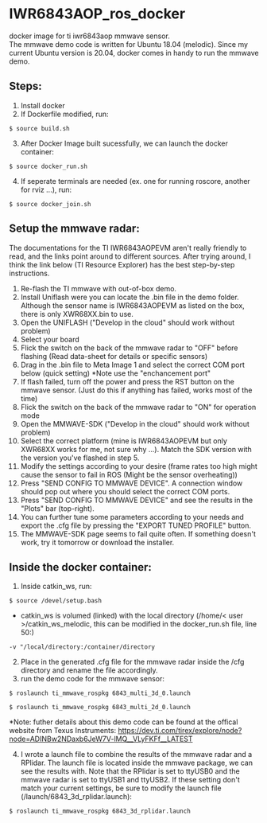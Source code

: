 # IWR6843AOP_ros_docker
docker image for ti iwr6843aop mmwave sensor.  
The mmwave demo code is written for Ubuntu 18.04 (melodic). Since my current Ubuntu version is 20.04, docker comes in handy to run the mmwave demo.

## Steps:
1. Install docker 
2. If Dockerfile modified, run:
```
$ source build.sh
```
3. After Docker Image built sucessfully, we can launch the docker container:
```
$ source docker_run.sh
```
4. If seperate terminals are needed (ex. one for running roscore, another for rviz ...), run:
```
$ source docker_join.sh
```

## Setup the mmwave radar:
The documentations for the TI IWR6843AOPEVM aren't really friendly to read, and the links point around to different sources. After trying around, I think the link below (TI Resource Explorer) has the best step-by-step instructions.
1. Re-flash the TI mmwave with out-of-box demo.
2. Install Uniflash were you can locate the .bin file in the demo folder. Although the sensor name is IWR6843AOPEVM as listed on the box, there is only XWR68XX.bin to use.
3. Open the UNIFLASH ("Develop in the cloud" should work without problem)
4. Select your board
5. Flick the switch on the back of the mmwave radar to "OFF" before flashing (Read data-sheet for details or specific sensors)
6. Drag in the .bin file to Meta Image 1 and select the correct COM port below (quick setting) *Note use the "enchancement port"
7. If flash failed, turn off the power and press the RST button on the mmwave sensor. (Just do this if anything has failed, works most of the time)
8. Flick the switch on the back of the mmwave radar to "ON" for operation mode
9. Open the MMWAVE-SDK ("Develop in the cloud" should work without problem)
10. Select the correct platform (mine is IWR6843AOPEVM but only XWR68XX works for me, not sure why ...). Match the SDK version with the version you've flashed in step 5.
11. Modify the settings according to your desire (frame rates too high might cause the sensor to fail in ROS (Might be the sensor overheating))
12. Press "SEND CONFIG TO MMWAVE DEVICE". A connection window should pop out where you should select the correct COM ports.
13. Press "SEND CONFIG TO MMWAVE DEVICE" and see the results in the "Plots" bar (top-right). 
14. You can further tune some parameters according to your needs and export the .cfg file by pressing the "EXPORT TUNED PROFILE" button.
15. The MMWAVE-SDK page seems to fail quite often. If something doesn't work, try it tomorrow or download the installer.

## Inside the docker container:
1. Inside catkin_ws, run:
```
$ source /devel/setup.bash
```
* catkin_ws is volumed (linked) with the local directory (/home/< user >/catkin_ws_melodic, this can be modified in the docker_run.sh file, line 50:) 
```
-v "/local/directory:/container/directory
```
2. Place in the generated .cfg file for the mmwave radar inside the /cfg directory and rename the file accordingly.
3. run the demo code for the mmwave sensor:
```
$ roslaunch ti_mmwave_rospkg 6843_multi_3d_0.launch
```
```
$ roslaunch ti_mmwave_rospkg 6843_multi_2d_0.launch
```
*Note: futher details about this demo code can be found at the offical website from Texus Instruments: https://dev.ti.com/tirex/explore/node?node=ADINBw2NDaxb6JeW7V-lMQ__VLyFKFf__LATEST

4. I wrote a launch file to combine the results of the mmwave radar and a RPlidar. The launch file is located inside the mmwave package, we can see the results with. Note that the RPlidar is set to ttyUSB0 and the mmwave radar is set to ttyUSB1 and ttyUSB2. If these setting don't match your current settings, be sure to modify the launch file (/launch/6843_3d_rplidar.launch):
```
$ roslaunch ti_mmwave_rospkg 6843_3d_rplidar.launch
```
